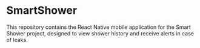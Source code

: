 # SmartShower
This repository contains the React Native mobile application for the Smart Shower project, designed to view shower history and receive alerts in case of leaks.
